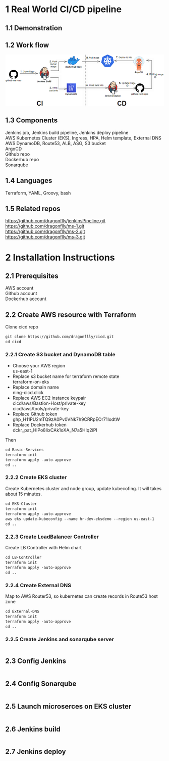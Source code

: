 # 1 Real World CI/CD pipeline
## 1.1 Demonstration

## 1.2 Work flow
![cicd flow](images/cicd-flow.png)

## 1.3 Components
Jenkins job, Jenkins build pipeline, Jenkins deploy pipeline  
AWS Kubernetes Cluster (EKS), Ingress, HPA, Helm template, External DNS  
AWS DynamoDB, Route53, ALB, ASG, S3 bucket  
ArgoCD  
Github repo  
Dockerhub repo  
Sonarqube  

## 1.4 Languages
Terraform, YAML, Groovy, bash  

## 1.5 Related repos
https://github.com/dragonflly/jenkinsPipeline.git  
https://github.com/dragonflly/ms-1.git  
https://github.com/dragonflly/ms-2.git  
https://github.com/dragonflly/ms-3.git  

# 2 Installation Instructions
## 2.1 Prerequisites
AWS account  
Github account  
Dockerhub account  

## 2.2 Create AWS resource with Terraform
Clone cicd repo
```
git clone https://github.com/dragonflly/cicd.git
cd cicd
```

### 2.2.1 Create S3 bucket and DynamoDB table
- Choose your AWS region  
us-east-1
- Replace s3 bucket name for terraform remote state  
terraform-on-eks
- Replace domain name  
ning-cicd.click
- Replace AWS EC2 instance keypair  
cicd/aws/Bastion-Host/private-key  
cicd/aws/tools/private-key  
- Replace Github token  
ghp_H11PU2mTQ9zA0Pv0VNk7h9CRRpEOr71IodtW
- Replace Dockerhub token  
dckr_pat_HIPo8IixCAk1oXA_N7a5HIq2iPI

Then
```
cd Basic-Services
terraform init
terraform apply -auto-approve
cd ..
```

### 2.2.2 Create EKS cluster
Create Kubernetes cluster and node group, update kubecofing. 
It will takes about 15 minutes.
```
cd EKS-Cluster
terraform init
terraform apply -auto-approve
aws eks update-kubeconfig --name hr-dev-eksdemo --region us-east-1
cd ..
```

### 2.2.3 Create LoadBalancer Controller
Create LB Controller with Helm chart
```
cd LB-Controller
terraform init
terraform apply -auto-approve
cd ..
```

### 2.2.4 Create External DNS
Map to AWS Router53, so kubernetes can create records in Route53 host zone
```
cd External-DNS
terraform init
terraform apply -auto-approve
cd ..
```

### 2.2.5 Create Jenkins and sonarqube server
```

```


## 2.3 Config Jenkins
```

```

## 2.4 Config Sonarqube
```

```

## 2.5 Launch microserces on EKS cluster
```

```

## 2.6 Jenkins build
```

```

## 2.7 Jenkins deploy
```

```



